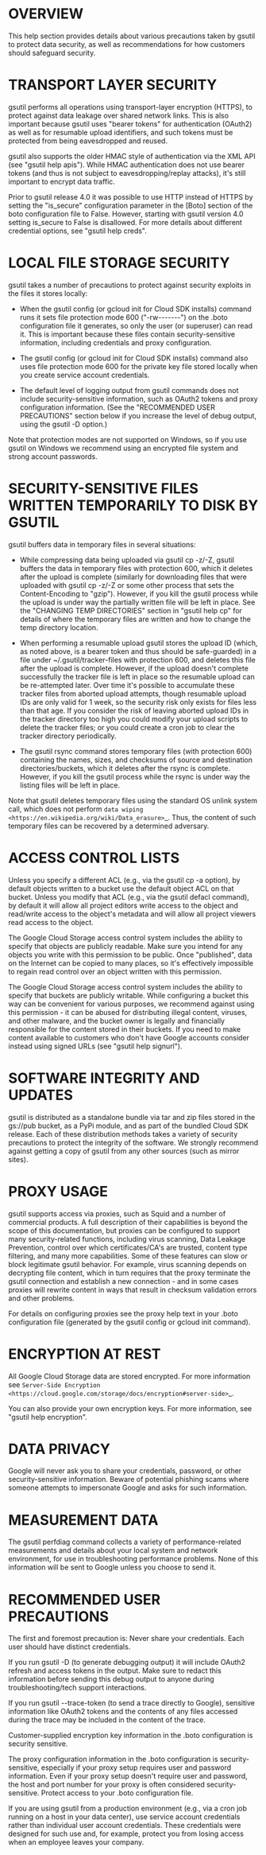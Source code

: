 # OVERVIEW
  This help section provides details about various precautions taken by gsutil
  to protect data security, as well as recommendations for how customers should
  safeguard security.


# TRANSPORT LAYER SECURITY
  gsutil performs all operations using transport-layer encryption (HTTPS), to
  protect against data leakage over shared network links. This is also important
  because gsutil uses "bearer tokens" for authentication (OAuth2) as well as for
  resumable upload identifiers, and such tokens must be protected from being
  eavesdropped and reused.

  gsutil also supports the older HMAC style of authentication via the XML API
  (see "gsutil help apis").  While HMAC authentication does not use bearer
  tokens (and thus is not subject to eavesdropping/replay attacks), it's still
  important to encrypt data traffic.

  Prior to gsutil release 4.0 it was possible to use HTTP instead of HTTPS by
  setting the "is_secure" configuration parameter in the [Boto] section of the
  boto configuration file to False. However, starting with gsutil version 4.0
  setting is_secure to False is disallowed.  For more details about different
  credential options, see "gsutil help creds".


# LOCAL FILE STORAGE SECURITY
  gsutil takes a number of precautions to protect against security exploits in
  the files it stores locally:

  - When the gsutil config (or gcloud init for Cloud SDK installs) command runs
    it sets file protection mode 600 ("-rw-------") on the .boto
    configuration file it generates, so only the user (or superuser) can read
    it. This is important because these files contain security-sensitive
    information, including credentials and proxy configuration.

  - The gsutil config (or gcloud init for Cloud SDK installs) command also uses
    file protection mode 600 for the private key file stored locally when you
    create service account credentials.

  - The default level of logging output from gsutil commands does not include
    security-sensitive information, such as OAuth2 tokens and proxy
    configuration information. (See the "RECOMMENDED USER PRECAUTIONS" section
    below if you increase the level of debug output, using the gsutil -D
    option.)

  Note that protection modes are not supported on Windows, so if you
  use gsutil on Windows we recommend using an encrypted file system and strong
  account passwords.


# SECURITY-SENSITIVE FILES WRITTEN TEMPORARILY TO DISK BY GSUTIL
  gsutil buffers data in temporary files in several situations:

  - While compressing data being uploaded via gsutil cp -z/-Z, gsutil
    buffers the data in temporary files with protection 600, which it
    deletes after the upload is complete (similarly for downloading files
    that were uploaded with gsutil cp -z/-Z or some other process that sets the
    Content-Encoding to "gzip"). However, if you kill the gsutil process
    while the upload is under way the partially written file will be left
    in place. See the "CHANGING TEMP DIRECTORIES" section in
    "gsutil help cp" for details of where the temporary files are written
    and how to change the temp directory location.

  - When performing a resumable upload gsutil stores the upload ID (which,
    as noted above, is a bearer token and thus should be safe-guarded) in a
    file under ~/.gsutil/tracker-files with protection 600, and deletes this
    file after the upload is complete. However, if the upload doesn't
    complete successfully the tracker file is left in place so the resumable
    upload can be re-attempted later. Over time it's possible to accumulate
    these tracker files from aborted upload attempts, though resumable
    upload IDs are only valid for 1 week, so the security risk only exists
    for files less than that age. If you consider the risk of leaving
    aborted upload IDs in the tracker directory too high you could modify
    your upload scripts to delete the tracker files; or you could create a
    cron job to clear the tracker directory periodically.

  - The gsutil rsync command stores temporary files (with protection 600)
    containing the names, sizes, and checksums of source and destination
    directories/buckets, which it deletes after the rsync is complete.
    However, if you kill the gsutil process while the rsync is under way the
    listing files will be left in place.

  Note that gsutil deletes temporary files using the standard OS unlink system
  call, which does not perform `data wiping
  <https://en.wikipedia.org/wiki/Data_erasure>`_. Thus, the content of such
  temporary files can be recovered by a determined adversary.


# ACCESS CONTROL LISTS
  Unless you specify a different ACL (e.g., via the gsutil cp -a option), by
  default objects written to a bucket use the default object ACL on that bucket.
  Unless you modify that ACL (e.g., via the gsutil defacl command), by default
  it will allow all project editors write access to the object and read/write
  access to the object's metadata and will allow all project viewers read
  access to the object.

  The Google Cloud Storage access control system includes the ability to
  specify that objects are publicly readable. Make sure you intend for any
  objects you write with this permission to be public. Once "published", data
  on the Internet can be copied to many places, so it's effectively impossible
  to regain read control over an object written with this permission.

  The Google Cloud Storage access control system includes the ability to
  specify that buckets are publicly writable. While configuring a bucket this
  way can be convenient for various purposes, we recommend against using this
  permission - it can be abused for distributing illegal content, viruses, and
  other malware, and the bucket owner is legally and financially responsible
  for the content stored in their buckets. If you need to make content
  available to customers who don't have Google accounts consider instead using
  signed URLs (see "gsutil help signurl").


# SOFTWARE INTEGRITY AND UPDATES
  gsutil is distributed as a standalone bundle via tar and zip files stored in
  the gs://pub bucket, as a PyPi module, and as part of the bundled Cloud
  SDK release. Each of these distribution methods takes a variety of security
  precautions to protect the integrity of the software. We strongly recommend
  against getting a copy of gsutil from any other sources (such as mirror
  sites).


# PROXY USAGE
  gsutil supports access via proxies, such as Squid and a number of commercial
  products. A full description of their capabilities is beyond the scope of this
  documentation, but proxies can be configured to support many security-related
  functions, including virus scanning, Data Leakage Prevention, control over
  which certificates/CA's are trusted, content type filtering, and many more
  capabilities. Some of these features can slow or block legitimate gsutil
  behavior. For example, virus scanning depends on decrypting file content,
  which in turn requires that the proxy terminate the gsutil connection and
  establish a new connection - and in some cases proxies will rewrite content in
  ways that result in checksum validation errors and other problems.

  For details on configuring proxies see the proxy help text in your .boto
  configuration file (generated by the gsutil config or gcloud init command).


# ENCRYPTION AT REST
  All Google Cloud Storage data are stored encrypted. For more information see
  `Server-Side Encryption
  <https://cloud.google.com/storage/docs/encryption#server-side>`_.

  You can also provide your own encryption keys. For more information, see
  "gsutil help encryption".


# DATA PRIVACY
  Google will never ask you to share your credentials, password, or other
  security-sensitive information. Beware of potential phishing scams where
  someone attempts to impersonate Google and asks for such information.


# MEASUREMENT DATA
  The gsutil perfdiag command collects a variety of performance-related
  measurements and details about your local system and network environment, for
  use in troubleshooting performance problems. None of this information will be
  sent to Google unless you choose to send it.


# RECOMMENDED USER PRECAUTIONS
  The first and foremost precaution is: Never share your credentials. Each user
  should have distinct credentials.

  If you run gsutil -D (to generate debugging output) it will include OAuth2
  refresh and access tokens in the output. Make sure to redact this information
  before sending this debug output to anyone during troubleshooting/tech support
  interactions.

  If you run gsutil --trace-token (to send a trace directly to Google),
  sensitive information like OAuth2 tokens and the contents of any files
  accessed during the trace may be included in the content of the trace.

  Customer-supplied encryption key information in the .boto configuration is
  security sensitive.

  The proxy configuration information in the .boto configuration is
  security-sensitive, especially if your proxy setup requires user and
  password information. Even if your proxy setup doesn't require user and
  password, the host and port number for your proxy is often considered
  security-sensitive. Protect access to your .boto configuration file.

  If you are using gsutil from a production environment (e.g., via a cron job
  running on a host in your data center), use service account credentials rather
  than individual user account credentials. These credentials were designed for
  such use and, for example, protect you from losing access when an employee
  leaves your company.